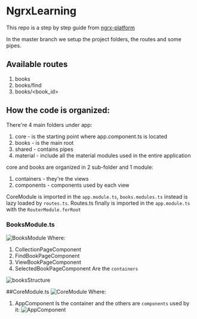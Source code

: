 # NgrxLearning
This repo is a step by step guide from [ngrx-platform](https://github.com/ngrx/platform/tree/master/example-app)

In the master branch we setup the project folders, the routes and some pipes.

## Available routes
1. books
2. books/find
3. books/<book_id>

## How the code is organized:
There're 4 main folders under app:
1. core - is the starting point where app.component.ts is located
2. books - is the main root
3. shared - contains pipes
4. material - include all the material modules used in the entire application

core and books are organized in 2 sub-folder and 1 module:
1. containers - they're the views
2. components - components used by each view

CoreModule is imported in the `app.module.ts`, `books.modules.ts` instead is lazy loaded by `routes.ts`. Routes.ts finally is imported in the `app.module.ts` with the `RouterModule.forRoot`

### BooksModule.ts
![BooksModule]("./doc/BooksModule.png")
Where:
1. CollectionPageComponent
2. FindBookPageComponent
3. ViewBookPageComponent
4. SelectedBookPageComponent
Are the `containers`

![booksStructure]("./doc/BooksStructure.png")

##CoreModule.ts
![CoreModule]("./doc/CoreModule.png")
Where:
1. AppComponent
Is the container and the others are `components` used by it:
![AppComponent]("./doc/AppComponent.png")
